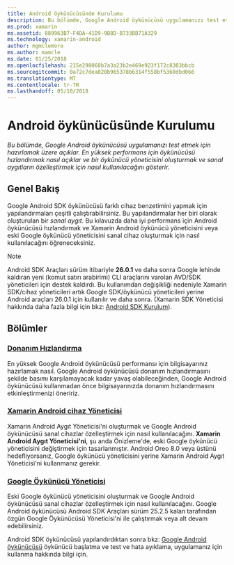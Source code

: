 ```yaml
---
title: Android öykünücüsünde Kurulumu
description: Bu bölümde, Google Android öykünücüsü uygulamanızı test etmek için hazırlamak üzere açıklar. En yüksek performans için öykünücüsü hızlandırmak nasıl açıklar ve bir öykünücü yöneticisini oluşturmak ve sanal aygıtların özelleştirmek için nasıl kullanılacağını gösterir.
ms.prod: xamarin
ms.assetid: 889963B7-F4DA-41D9-9B8D-B733BB71A329
ms.technology: xamarin-android
author: mgmclemore
ms.author: mamcle
ms.date: 01/25/2018
ms.openlocfilehash: 215e298068b7a3a23b2e469e923f172c8303bbcb
ms.sourcegitcommit: 0a72c7dea020b965378b6314f558bf5360dbd066
ms.translationtype: MT
ms.contentlocale: tr-TR
ms.lasthandoff: 05/10/2018
---
```

# <a name="android-emulator-setup"></a>Android öykünücüsünde Kurulumu

_Bu bölümde, Google Android öykünücüsü uygulamanızı test etmek için hazırlamak üzere açıklar. En yüksek performans için öykünücüsü hızlandırmak nasıl açıklar ve bir öykünücü yöneticisini oluşturmak ve sanal aygıtların özelleştirmek için nasıl kullanılacağını gösterir._


## <a name="overview"></a>Genel Bakış

Google Android SDK öykünücüsü farklı cihaz benzetimini yapmak için yapılandırmaları çeşitli çalıştırabilirsiniz. Bu yapılandırmalar her biri olarak oluşturulan bir _sanal aygıt_. Bu kılavuzda daha iyi performans için Android öykünücüsü hızlandırmak ve Xamarin Android öykünücü yöneticisini veya eski Google öykünücü yöneticisini sanal cihaz oluşturmak için nasıl kullanılacağını öğreneceksiniz.


> [!NOTE]
> Android SDK Araçları sürüm itibariyle **26.0.1** ve daha sonra Google lehinde kaldıran yeni (komut satırı arabirimi) CLI araçlarını varolan AVD/SDK yöneticileri için destek kaldırdı. Bu kullanımdan değişikliği nedeniyle Xamarin SDK/cihaz yöneticileri artık Google SDK/öykünücü yöneticileri yerine Android araçları 26.0.1 için kullanılır ve daha sonra. (Xamarin SDK Yöneticisi hakkında daha fazla bilgi için bkz: [Android SDK Kurulum](~/android/get-started/installation/android-sdk.md)).


## <a name="sections"></a>Bölümler

### <a name="hardware-accelerationandroidget-startedinstallationandroid-emulatorhardware-accelerationmd"></a>[Donanım Hızlandırma](~/android/get-started/installation/android-emulator/hardware-acceleration.md)

En yüksek Google Android öykünücüsü performansı için bilgisayarınız hazırlamak nasıl. Google Android öykünücüsü donanım hızlandırmasını şekilde basımı karşılamayacak kadar yavaş olabileceğinden, Google Android öykünücüsü kullanmadan önce bilgisayarınızda donanım hızlandırmasını etkinleştirmenizi öneririz.

### <a name="xamarin-android-device-managerandroidget-startedinstallationandroid-emulatorxamarin-device-managermd"></a>[Xamarin Android cihaz Yöneticisi](~/android/get-started/installation/android-emulator/xamarin-device-manager.md)

Xamarin Android Aygıt Yöneticisi'ni oluşturmak ve Google Android öykünücüsü sanal cihazlar özelleştirmek için nasıl kullanılacağını. **Xamarin Android Aygıt Yöneticisi'ni**, şu anda Önizleme'de, eski Google öykünücü yöneticisini değiştirmek için tasarlanmıştır. Android Oreo 8.0 veya üstünü hedefliyorsanız, Google öykünücü yöneticisini yerine Xamarin Android Aygıt Yöneticisi'ni kullanmanız gerekir.

### <a name="google-emulator-managerandroidget-startedinstallationandroid-emulatorgoogle-emulator-managermd"></a>[Google Öykünücü Yöneticisi](~/android/get-started/installation/android-emulator/google-emulator-manager.md)

Eski Google öykünücü yöneticisini oluşturmak ve Google Android öykünücüsü sanal cihazlar özelleştirmek için nasıl kullanılacağını. Google Android öykünücüsü Android SDK Araçları sürüm 25.2.5 kalan tarafından özgün Google Öykünücüsü Yöneticisi'ni ile çalıştırmak veya alt devam edebilirsiniz.

Android SDK öykünücüsü yapılandırdıktan sonra bkz: [Google Android öykünücüsü](~/android/deploy-test/debugging/android-sdk-emulator/index.md) öykünücü başlatma ve test ve hata ayıklama, uygulamanız için kullanma hakkında bilgi için.
